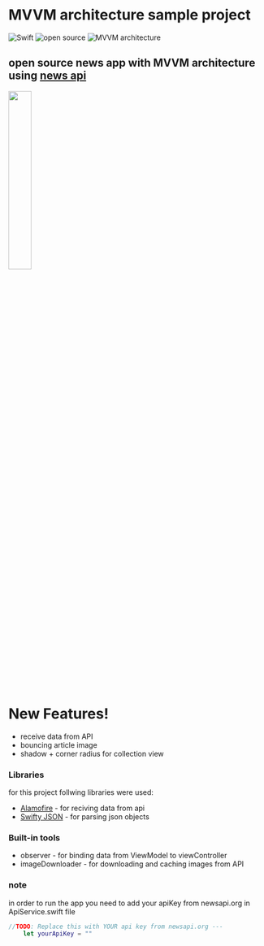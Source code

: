 # MVVM architecture sample project

![Swift](https://img.shields.io/badge/swift-4.2-orange.svg)   ![open source](https://img.shields.io/badge/open-source-green.svg) ![MVVM architecture](https://img.shields.io/badge/MVVM-architecture-blue.svg)

## open source news app with MVVM architecture using [news api](https://newsapi.org)

<img src="https://github.com/shadmahani/News-app---MVVM/blob/master/Media/ezgif.com-optimize.gif" width="30%"> 


# New Features!

- receive data from API
- bouncing article image
- shadow + corner radius for collection view 

### Libraries

for this project follwing libraries were used:

* [Alamofire](https://github.com/Alamofire/Alamofire) - for reciving data from api
* [Swifty JSON](https://github.com/SwiftyJSON/SwiftyJSON) - for parsing json objects

### Built-in tools
- observer - for binding data from ViewModel to viewController
- imageDownloader - for downloading and caching images from API

### note
in order to run the app you need to add your apiKey from newsapi.org in ApiService.swift file
```swift
//TODO: Replace this with YOUR api key from newsapi.org ---
    let yourApiKey = ""
```

